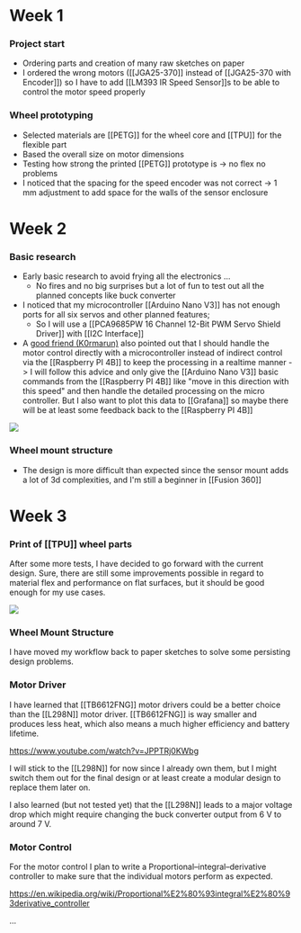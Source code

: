 
# Week 1
### Project start
- Ordering parts and creation of many raw sketches on paper
- I ordered the wrong motors ([[JGA25-370]] instead of [[JGA25-370 with Encoder]]) so I have to add [[LM393 IR Speed Sensor]]s to be able to control the motor speed properly

### Wheel prototyping
- Selected materials are [[PETG]] for the wheel core and [[TPU]] for the flexible part
- Based the overall size on motor dimensions
- Testing how strong the printed [[PETG]] prototype is → no flex no problems
- I noticed that the spacing for the speed encoder was not correct → 1 mm adjustment to add space for the walls of the sensor enclosure

# Week 2

### Basic research
- Early basic research to avoid frying all the electronics ...
	- No fires and no big surprises but a lot of fun to test out all the planned concepts like buck converter
- I noticed that my microcontroller [[Arduino Nano V3]] has not enough ports for all six servos and other planned features;
	- So I will use a [[PCA9685PW 16 Channel 12-Bit PWM Servo Shield Driver]] with [[I2C Interface]]
- A [good friend (K0rmarun)](https://github.com/k0rmarun) also pointed out that I should handle the motor control directly with a microcontroller instead of indirect control via the [[Raspberry PI 4B]] to keep the processing in a realtime manner -> I will follow this advice and only give the [[Arduino Nano V3]] basic commands from the [[Raspberry PI 4B]] like "move in this direction with this speed" and then handle the detailed processing on the micro controller. But I also want to plot this data to [[Grafana]] so maybe there will be at least some feedback back to the [[Raspberry PI 4B]]

![](../Images/Week2.jpg)

### Wheel mount structure
- The design is more difficult than expected since the sensor mount adds a lot of 3d complexities, and I'm still a beginner in [[Fusion 360]]

# Week 3

### Print of [[TPU]] wheel parts 

After some more tests, I have decided to go forward with the current design.
Sure, there are still some improvements possible in regard to material flex and performance on flat surfaces,
but it should be good enough for my use cases.

![](../Images/Week3_Rover_TPU_Print.jpg)

### Wheel Mount Structure
I have moved my workflow back to paper sketches to solve some persisting design problems.


### Motor Driver

I have learned that [[TB6612FNG]] motor drivers could be a better choice than the [[L298N]] motor driver.
[[TB6612FNG]] is way smaller and produces less heat, which also means a much higher efficiency and battery lifetime.

https://www.youtube.com/watch?v=JPPTRj0KWbg

I will stick to the [[L298N]] for now since I already own them, but I might switch them out for the final design or
at least create a modular design to replace them later on.

I also learned (but not tested yet) that the [[L298N]] leads to a major voltage drop which might require changing
the buck converter output from 6 V to around 7 V.

### Motor Control

For the motor control I plan to write a Proportional–integral–derivative controller to make sure that the individual motors perform as expected.

https://en.wikipedia.org/wiki/Proportional%E2%80%93integral%E2%80%93derivative_controller

...
  

